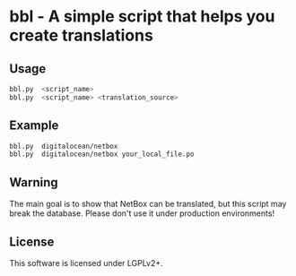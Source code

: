 # bbl - A simple script that helps you create translations
## Usage
```bash
bbl.py  <script_name>
bbl.py  <script_name> <translation_source>
```
## Example
```bash
bbl.py  digitalocean/netbox
bbl.py  digitalocean/netbox your_local_file.po
```
## Warning
The main goal is to show that NetBox can be translated, but this script may break the database. Please don't use it under production environments!
## License
This software is licensed under LGPLv2+.